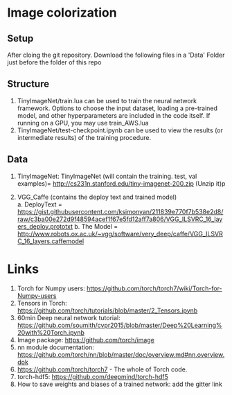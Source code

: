 # Image colorization

## Setup
After cloing the git repository. Download the following files in a 'Data' Folder just before the folder of this repo

## Structure
1. TinyImageNet/train.lua can be used to train the neural network framework. Options to choose the input dataset, loading a pre-trained model, and other hyperparameters are included in the code itself. If running on a GPU, you may use train_AWS.lua
2. TinyImageNet/test-checkpoint.ipynb can be used to view the results (or intermediate results) of the training procedure.

## Data
1. TinyImageNet: TinyImageNet (will contain the training. test, val examples)= http://cs231n.stanford.edu/tiny-imagenet-200.zip (Unzip it)p

2. VGG_Caffe (contains the deploy text and trained model)	
   a. DeployText = https://gist.githubusercontent.com/ksimonyan/211839e770f7b538e2d8/raw/c3ba00e272d9f48594acef1f67e5fd12aff7a806/VGG_ILSVRC_16_layers_deploy.prototxt
   b. The Model  = http://www.robots.ox.ac.uk/~vgg/software/very_deep/caffe/VGG_ILSVRC_16_layers.caffemodel

# Links
1. Torch for Numpy users: https://github.com/torch/torch7/wiki/Torch-for-Numpy-users
2. Tensors in Torch: https://github.com/torch/tutorials/blob/master/2_Tensors.ipynb
3. 60min Deep neural network tutorial: https://github.com/soumith/cvpr2015/blob/master/Deep%20Learning%20with%20Torch.ipynb
4. Image package: https://github.com/torch/image
5. nn module documentation: https://github.com/torch/nn/blob/master/doc/overview.md#nn.overview.dok
6. https://github.com/torch/torch7 - The whole of Torch code.
7. torch-hdf5: https://github.com/deepmind/torch-hdf5
8. How to save weights and biases of a trained network: add the gitter link  
